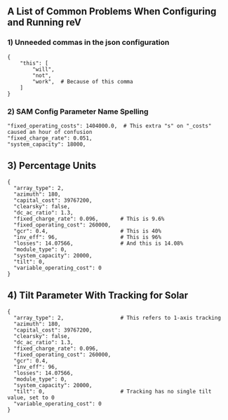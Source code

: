 ## A List of Common Problems When Configuring and Running reV

### 1) Unneeded commas in the json configuration
    {
        "this": [
            "will",
            "not",
            "work",  # Because of this comma
        ]
    }
    
### 2) SAM Config Parameter Name Spelling

    "fixed_operating_costs": 1404000.0,  # This extra "s" on "_costs" caused an hour of confusion
    "fixed_charge_rate": 0.051,
    "system_capacity": 18000,


## 3) Percentage Units

    {
      "array_type": 2,
      "azimuth": 180,
      "capital_cost": 39767200,
      "clearsky": false,
      "dc_ac_ratio": 1.3,
      "fixed_charge_rate": 0.096,       # This is 9.6%
      "fixed_operating_cost": 260000,
      "gcr": 0.4,                       # This is 40%
      "inv_eff": 96,                    # This is 96% 
      "losses": 14.07566,               # And this is 14.08%
      "module_type": 0,
      "system_capacity": 20000,
      "tilt": 0,
      "variable_operating_cost": 0
    }


## 4) Tilt Parameter With Tracking for Solar
    {
      "array_type": 2,                  # This refers to 1-axis tracking
      "azimuth": 180,
      "capital_cost": 39767200,
      "clearsky": false,
      "dc_ac_ratio": 1.3,
      "fixed_charge_rate": 0.096,
      "fixed_operating_cost": 260000,
      "gcr": 0.4,
      "inv_eff": 96, 
      "losses": 14.07566,
      "module_type": 0,
      "system_capacity": 20000,
      "tilt": 0,                        # Tracking has no single tilt value, set to 0
      "variable_operating_cost": 0
    }
